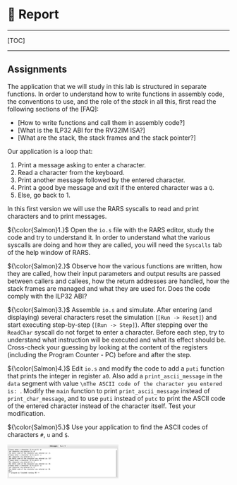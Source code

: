 # &#x1F4DD; Report 

---

[TOC]

---

## Assignments

The application that we will study in this lab is structured in separate functions.
In order to understand how to write functions in assembly code, the conventions to use, and the role of the _stack_ in all this, first read the following sections of the [FAQ]:

- [How to write functions and call them in assembly code?]
- [What is the ILP32 ABI for the RV32IM ISA?]
- [What are the stack, the stack frames and the stack pointer?]

Our application is a loop that:

1. Print a message asking to enter a character.
1. Read a character from the keyboard.
1. Print another message followed by the entered character.
1. Print a good bye message and exit if the entered character was a `Q`.
1. Else, go back to 1.

In this first version we will use the RARS syscalls to read and print characters and to print messages.

${\color{Salmon}1.}$ Open the `io.s` file with the RARS editor, study the code and try to understand it.
   In order to understand what the various syscalls are doing and how they are called, you will need the `Syscalls` tab of the help window of RARS.

${\color{Salmon}2.}$ Observe how the various functions are written, how they are called, how their input parameters and output results are passed between callers and callees, how the return addresses are handled, how the stack frames are managed and what they are used for.
   Does the code comply with the ILP32 ABI?

${\color{Salmon}3.}$ Assemble `io.s` and simulate.
   After entering (and displaying) several characters reset the simulation (`[Run -> Reset]`) and start executing step-by-step (`[Run -> Step]`).
   After stepping over the `ReadChar` syscall do not forget to enter a character.
   Before each step, try to understand what instruction will be executed and what its effect should be.
   Cross-check your guessing by looking at the content of the registers (including the Program Counter - PC) before and after the step.

${\color{Salmon}4.}$ Edit `io.s` and modify the code to add a `puti` function that prints the integer in register `a0`.
   Also add a `print_ascii_message` in the `data` segment with value `\nThe ASCII code of the character you entered is: `.
   Modify the `main` function to print `print_ascii_message` instead of `print_char_message`, and to use `puti` instead of `putc` to print the ASCII code of the entered character instead of the character itself.
   Test your modification.

${\color{Salmon}5.}$ Use your application to find the ASCII codes of characters `#`, `u` and `$`.

<img src=images/syscall-io.png width='50%' height='50%' ></img>
